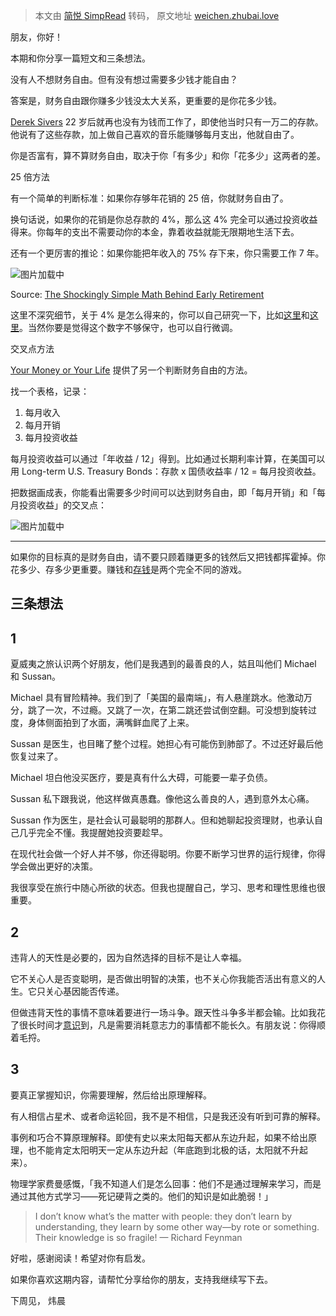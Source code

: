 > 本文由 [简悦 SimpRead](http://ksria.com/simpread/) 转码， 原文地址 [weichen.zhubai.love](https://weichen.zhubai.love/posts/2248186413126336512?push_source_id=2190447923098329088&push_source_type=email)

朋友，你好！

本期和你分享一篇短文和三条想法。

没有人不想财务自由。但有没有想过需要多少钱才能自由？

答案是，财务自由跟你赚多少钱没太大关系，更重要的是你花多少钱。

[Derek Sivers](https://sive.rs/richand) 22 岁后就再也没有为钱而工作了，即使他当时只有一万二的存款。他说有了这些存款，加上做自己喜欢的音乐能赚够每月支出，他就自由了。

你是否富有，算不算财务自由，取决于你「有多少」和你「花多少」这两者的差。

25 倍方法

有一个简单的判断标准：如果你存够年花销的 25 倍，你就财务自由了。

换句话说，如果你的花销是你总存款的 4%，那么这 4% 完全可以通过投资收益得来。你每年的支出不需要动你的本金，靠着收益就能无限期地生活下去。

还有一个更厉害的推论：如果你能把年收入的 75% 存下来，你只需要工作 7 年。

![](https://imgs.zhubai.love/d997fb4fbc9641979235f2632fb9ed46_2076259859418574848.png)图片加载中

Source: [The Shockingly Simple Math Behind Early Retirement](https://www.mrmoneymustache.com/2012/01/13/the-shockingly-simple-math-behind-early-retirement/)

这里不深究细节，关于 4% 是怎么得来的，你可以自己研究一下，比如[这里](https://www.mrmoneymustache.com/2012/05/29/how-much-do-i-need-for-retirement/)和[这里](https://www.wsj.com/articles/the-4-rule-for-retirement-spending-makes-a-comeback-11670772621?st=iggp7li8dnlkxm9&reflink=desktopwebshare_permalink)。当然你要是觉得这个数字不够保守，也可以自行微调。

交叉点方法

[Your Money or Your Life](https://weichen.blog/money-is-life-energy/) 提供了另一个判断财务自由的方法。

找一个表格，记录：

1.  每月收入
2.  每月开销
3.  每月投资收益

每月投资收益可以通过「年收益 / 12」得到。比如通过长期利率计算，在美国可以用 Long-term U.S. Treasury Bonds：存款 x 国债收益率 / 12 = 每月投资收益。

把数据画成表，你能看出需要多少时间可以达到财务自由，即「每月开销」和「每月投资收益」的交叉点：

![](https://imgs.zhubai.love/cc90861e1b9547c6ba43ee76a2d99e04_2076259859418574848.jpg)图片加载中

- - -

如果你的目标真的是财务自由，请不要只顾着赚更多的钱然后又把钱都挥霍掉。你花多少、存多少更重要。赚钱和[存钱](https://weichen.blog/enough/)是两个完全不同的游戏。

三条想法
----

1
-

夏威夷之旅认识两个好朋友，他们是我遇到的最善良的人，姑且叫他们 Michael 和 Sussan。

Michael 具有冒险精神。我们到了「美国的最南端」，有人悬崖跳水。他激动万分，跳了一次，不过瘾。又跳了一次，在第二跳还尝试倒空翻。可没想到旋转过度，身体侧面拍到了水面，满嘴鲜血爬了上来。

Sussan 是医生，也目睹了整个过程。她担心有可能伤到肺部了。不过还好最后他恢复过来了。

Michael 坦白他没买医疗，要是真有什么大碍，可能要一辈子负债。

Sussan 私下跟我说，他这样做真愚蠢。像他这么善良的人，遇到意外太心痛。

Sussan 作为医生，是社会认可最聪明的那群人。但和她聊起投资理财，也承认自己几乎完全不懂。我提醒她投资要趁早。

在现代社会做一个好人并不够，你还得聪明。你要不断学习世界的运行规律，你得学会做出更好的决策。

我很享受在旅行中随心所欲的状态。但我也提醒自己，学习、思考和理性思维也很重要。

2
-

违背人的天性是必要的，因为自然选择的目标不是让人幸福。

它不关心人是否变聪明，是否做出明智的决策，也不关心你我能否活出有意义的人生。它只关心基因能否传递。

但做违背天性的事情不意味着要进行一场斗争。跟天性斗争多半都会输。比如我花了很长时间才[意识](https://weichen.blog/do-things-long-term/)到，凡是需要消耗意志力的事情都不能长久。有朋友说：你得顺着毛捋。

3
-

要真正掌握知识，你需要理解，然后给出原理解释。

有人相信占星术、或者命运轮回，我不是不相信，只是我还没有听到可靠的解释。

事例和巧合不算原理解释。即使有史以来太阳每天都从东边升起，如果不给出原理，也不能肯定太阳明天一定从东边升起（年底跑到北极的话，太阳就不升起来）。

物理学家费曼感慨，「我不知道人们是怎么回事：他们不是通过理解来学习，而是通过其他方式学习——死记硬背之类的。他们的知识是如此脆弱！」

> I don’t know what’s the matter with people: they don’t learn by understanding, they learn by some other way—by rote or something. Their knowledge is so fragile! — Richard Feynman

好啦，感谢阅读！希望对你有启发。

如果你喜欢这期内容，请帮忙分享给你的朋友，支持我继续写下去。

下周见， 炜晨